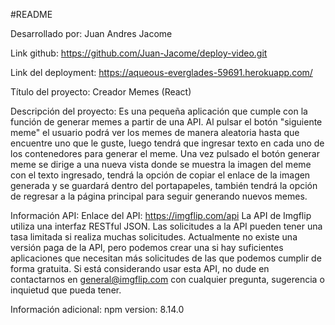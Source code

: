 #README

Desarrollado por: Juan Andres Jacome
 
 Link github: https://github.com/Juan-Jacome/deploy-video.git

Link del deployment: https://aqueous-everglades-59691.herokuapp.com/

Título del proyecto: Creador Memes (React) 

Descripción del proyecto: 
Es una pequeña aplicación que cumple con la función de generar memes a partir de una API. Al pulsar el botón "siguiente meme" el usuario podrá ver los memes de manera aleatoria hasta que encuentre uno que le guste, luego tendrá que ingresar texto en cada uno de los contenedores para generar el meme. Una vez pulsado el botón generar meme se dirige a una nueva vista donde se muestra la imagen del meme con el texto ingresado, tendrá la opción de copiar el enlace de la imagen generada y se guardará dentro del portapapeles, también tendrá la opción de regresar a la página principal para seguir generando nuevos memes.

Información API:
Enlace del API: https://imgflip.com/api
La API de Imgflip utiliza una interfaz RESTful JSON. Las solicitudes a la API pueden tener una tasa limitada si realiza muchas solicitudes. Actualmente no existe una versión paga de la API, pero podemos crear una si hay suficientes aplicaciones que necesitan más solicitudes de las que podemos cumplir de forma gratuita. Si está considerando usar esta API, no dude en contactarnos en general@imgflip.com con cualquier pregunta, sugerencia o inquietud que pueda tener.

Información adicional:
npm version: 8.14.0
